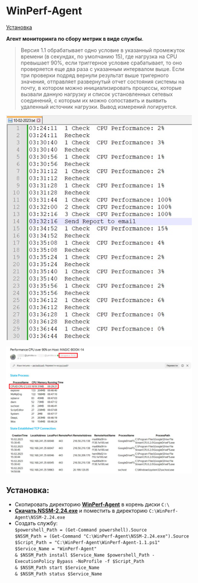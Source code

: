 # WinPerf-Agent

[Установка](#Установка)

**Агент мониторинга по сбору метрик в виде службы**.

> Версия 1.1 обрабатывает одно условие в указанный промежуток времени (в секундах, по умолчанию 15), где нагрузка на CPU превышает 90%,  если триггерное условие срабатывает, то оно проверяется еще два раза с указанным интервалом выше. Если три проверки подряд вернули результат выше тригерного значения, отправляет развернутый отчет состояния системы на почту, в котором можно инициализировать процессы, которые вызвали данную нагрузку и список установленных сетевых соединений, с которым их можно сопоставить и выявить удаленный источник нагрузки. Вывод измерений логируется.

![Image alt](https://github.com/Lifailon/WinPerf-Agent/blob/rsa/Screen/Logs.jpg)

![Image alt](https://github.com/Lifailon/WinPerf-Agent/blob/rsa/Screen/Report.jpg)

## Установка:

* Скопировать директорию **[WinPerf-Agent](https://github.com/Lifailon/WinPerf-Agent/releases)** в корень диски `C:\`
* **[Скачать NSSM-2.24.exe](https://www.nssm.cc/download)** и поместить в директорию `C:\WinPerf-Agent\NSSM-2.24.exe`
* Создать службу: \
`$powershell_Path = (Get-Command powershell).Source` \
`$NSSM_Path = (Get-Command "C:\WinPerf-Agent\NSSM-2.24.exe").Source` \
`$Script_Path = "C:\WinPerf-Agent\WinPerf-Agent-1.1.ps1"` \
`$Service_Name = "WinPerf-Agent"` \
`& $NSSM_Path install $Service_Name $powershell_Path -ExecutionPolicy Bypass -NoProfile -f $Script_Path` \
`& $NSSM_Path start $Service_Name` \
`& $NSSM_Path status $Service_Name`
